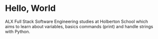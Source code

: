 # Hello, World
ALX Full Stack Software Engineering studies at Holberton School which aims to learn about variables, basics commands (print) and handle strings with Python.
